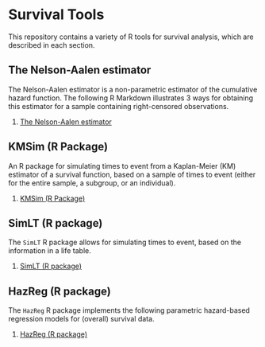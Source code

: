 # Survival Tools

This repository contains a variety of R tools for survival analysis, which are described in each section.

## The Nelson-Aalen estimator

The Nelson-Aalen estimator is a non-parametric estimator of the cumulative hazard function. The following R Markdown illustrates 3 ways for obtaining this estimator for a sample containing right-censored observations.

1. [The Nelson-Aalen estimator](https://rpubs.com/FJRubio/NelsonAalen)

## KMSim (R Package)

An R package for simulating times to event from a Kaplan-Meier (KM) estimator of a survival function, based on a sample of times to event (either for the entire sample, a subgroup, or an individual).

1. [KMSim (R Package)](https://github.com/FJRubio67/KMSim)

## SimLT (R package)

The `SimLT` R package allows for simulating times to event, based on the information in a life table. 

1. [SimLT (R package)](https://github.com/FJRubio67/SimLT)

## HazReg (R package)

The `HazReg` R package implements the following parametric hazard-based regression models for (overall) survival data.

1. [HazReg (R package)](https://github.com/FJRubio67/HazReg)
